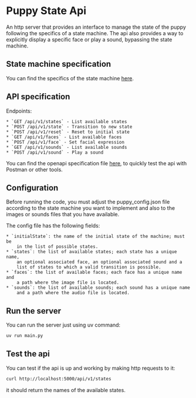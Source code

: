 # Puppy State Api

An http server that provides an interface to manage the state of the puppy following
the specifics of a state machine.
The api also provides a way to explicitly display a specific face or play a sound,
bypassing the state machine.

## State machine specification

You can find the specifics of the state machine [here](./puppy_state_machine_specs.md).

## API specification

Endpoints:

    * `GET /api/v1/states` - List available states
    * `POST /api/v1/state` - Transition to new state
    * `POST /api/v1/reset` - Reset to initial state
    * `GET /api/v1/faces` - List available faces
    * `POST /api/v1/face` - Set facial expression
    * `GET /api/v1/sounds` - List available sounds
    * `POST /api/v1/sound` - Play a sound

You can find the openapi specification file [here](./openapi.yml), to quickly
test the api with Postman or other tools.

## Configuration

Before running the code, you must adjust the puppy_config.json file according to
the state machine you want to implement and also to the images or sounds files
that you have available.

The config file has the following fields:

    * `initialState`: the name of the initial state of the machine; must be
        in the list of possible states.
    * `states`: the list of available states; each state has a unique name,
        an optional associated face, an optional associated sound and a
        list of states to which a valid transition is possible.
    * `faces`: the list of available faces; each face has a unique name and
        a path where the image file is located.
    * `sounds`: the list of available sounds; each sound has a unique name
        and a path where the audio file is located.

## Run the server

You can run the server just using uv command:

```bash
uv run main.py
```

## Test the api

You can test if the api is up and working by making http requests to it:

```bash
curl http://localhost:5000/api/v1/states
```

it should return the names of the available states.
